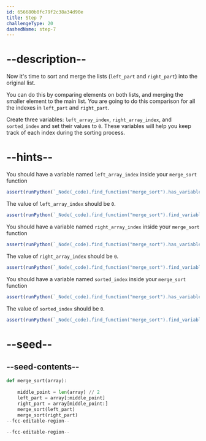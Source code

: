 ```yaml
---
id: 656680b0fc79f2c38a34d90e
title: Step 7
challengeType: 20
dashedName: step-7
---
```


# --description--

Now it's time to sort and merge the lists (`left_part` and `right_part`) into the original list. 

You can do this by comparing elements on both lists, and merging the smaller element to the main list. You are going to do this comparison for all the indexes in `left_part` and `right_part`.

Create three variables: `left_array_index`, `right_array_index`, and `sorted_index` and set their values to `0`. These variables will help you keep track of each index during the sorting process.

# --hints--

You should have a variable named `left_array_index` inside your `merge_sort` function

```js
assert(runPython(`_Node(_code).find_function("merge_sort").has_variable("left_array_index")`))
```

The value of `left_array_index` should be `0`.

```js
assert(runPython(`_Node(_code).find_function("merge_sort").find_variable("left_array_index").is_equivalent("left_array_index = 0")`))
```

You should have a variable named `right_array_index` inside your `merge_sort` function

```js
assert(runPython(`_Node(_code).find_function("merge_sort").has_variable("right_array_index")`))
```

The value of `right_array_index` should be `0`.

```js
assert(runPython(`_Node(_code).find_function("merge_sort").find_variable("right_array_index").is_equivalent("right_array_index = 0")`))

```

You should have a variable named `sorted_index` inside your `merge_sort` function

```js
assert(runPython(`_Node(_code).find_function("merge_sort").has_variable("sorted_index")`))
```

The value of `sorted_index` should be `0`.

```js
assert(runPython(`_Node(_code).find_function("merge_sort").find_variable("sorted_index").is_equivalent("sorted_index = 0")`))
```

# --seed--

## --seed-contents--

```py
def merge_sort(array):
    
    middle_point = len(array) // 2
    left_part = array[:middle_point]
    right_part = array[middle_point:]
    merge_sort(left_part)
    merge_sort(right_part)
--fcc-editable-region--
    
--fcc-editable-region--
```
